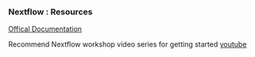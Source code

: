 ### Nextflow : Resources
[Offical Documentation](https://www.nextflow.io/docs/latest/getstarted.html)

Recommend Nextflow workshop video series for getting started [youtube](https://www.youtube.com/channel/UCB-5LCKLdTKVn2F4V4KlPbQ)
